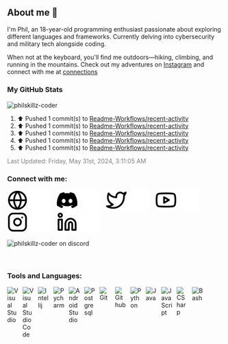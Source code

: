 ## About me 👋
I'm Phil, an 18-year-old programming enthusiast passionate about exploring different languages and frameworks. Currently delving into cybersecurity and military tech alongside coding.

When not at the keyboard, you'll find me outdoors—hiking, climbing, and running in the mountains. Check out my adventures on [Instagram](https://instagram.com/philskillz.coder) and connect with me at [connections](#connect-with-me) 

### My GitHub Stats
<img align="center" src="https://github-readme-stats.vercel.app/api?username=philskillz-coder&theme=material-palenight&show_icons=true" alt="philskillz-coder"/>

<!--RECENT_ACTIVITY:start-->
1. ⬆️ Pushed 1 commit(s) to [Readme-Workflows/recent-activity](https://github.com/Readme-Workflows/recent-activity)<br>
2. ⬆️ Pushed 1 commit(s) to [Readme-Workflows/recent-activity](https://github.com/Readme-Workflows/recent-activity)<br>
3. ⬆️ Pushed 1 commit(s) to [Readme-Workflows/recent-activity](https://github.com/Readme-Workflows/recent-activity)<br>
4. ⬆️ Pushed 1 commit(s) to [Readme-Workflows/recent-activity](https://github.com/Readme-Workflows/recent-activity)<br>
5. ⬆️ Pushed 1 commit(s) to [Readme-Workflows/recent-activity](https://github.com/Readme-Workflows/recent-activity)<br>
<!--RECENT_ACTIVITY:end-->

<p style="color: grey">
<!--RECENT_ACTIVITY:last_update-->
Last Updated: Friday, May 31st, 2024, 3:11:05 AM
<!--RECENT_ACTIVITY:last_update_end-->
</p>



### Connect with me:

[![website](./img/globe-light.svg)](https://theskz.dev#gh-light-mode-only)
[![website](./img/globe-dark.svg)](https://theskz.dev#gh-dark-mode-only)
&nbsp;&nbsp;
[![website](./img/discord-light.svg)](https://theskz.dev/dc#gh-light-mode-only)
[![website](./img/discord-dark.svg)](https://theskz.dev/dc#gh-dark-mode-only)
&nbsp;&nbsp;
[![website](./img/twitter-light.svg)](https://twitter.com/philskz#gh-light-mode-only)
[![website](./img/twitter-dark.svg)](https://twitter.com/philskz#gh-dark-mode-only)
&nbsp;&nbsp;
[![website](./img/youtube-light.svg)](https://youtube.com/@philskz#gh-light-mode-only)
[![website](./img/youtube-dark.svg)](https://youtube.com/@philskz#gh-dark-mode-only)
&nbsp;&nbsp;
[![website](./img/instagram-light.svg)](https://instagram.com/philskillz.coder#gh-light-mode-only)
[![website](./img/instagram-dark.svg)](https://instagram.com/philskillz.coder#gh-dark-mode-only)
&nbsp;&nbsp;
[![website](./img/linkedin-light.svg)](https://linkedin.com/in/philippwill#gh-light-mode-only)
[![website](./img/linkedin-dark.svg)](https://linkedin.com/in/philippwill#gh-dark-mode-only)
&nbsp;&nbsp;

<img src="https://discord.c99.nl/widget/theme-3/650254133730869258.png" alt="philskillz-coder on discord"/>
<br />
<br />
<br />

### Tools and Languages:

<img align="left" title="Visual Studio" alt="Visual Studio" width="26px" src="https://cdn.jsdelivr.net/gh/devicons/devicon/icons/visualstudio/visualstudio-plain.svg" style="padding-right:10px;" />
<img align="left" title="Visual Studio Code" alt="Visual Studio Code" width="26px" src="https://cdn.jsdelivr.net/gh/devicons/devicon/icons/vscode/vscode-plain.svg" style="padding-right:10px;" />
<img align="left" title="Intellij" alt="Intellij" width="26px" src="https://cdn.jsdelivr.net/gh/devicons/devicon/icons/intellij/intellij-original.svg" style="padding-right:10px;" />
<img align="left" title="Pycharm" alt="Pycharm" width="26px" src="https://cdn.jsdelivr.net/gh/devicons/devicon/icons/pycharm/pycharm-original.svg" style="padding-right:10px;" />
<img align="left" title="Android Studio" alt="Android Studio" width="26px" src="https://cdn.jsdelivr.net/gh/devicons/devicon/icons/androidstudio/androidstudio-original.svg" style="padding-right:10px;"/>

<img align="left" title="Postgresql" alt="Postgresql" width="26px" src="https://cdn.jsdelivr.net/gh/devicons/devicon/icons/postgresql/postgresql-original.svg" style="padding-right:10px;"/>
<img align="left" title="Git" alt="Git" width="26px" src="https://cdn.jsdelivr.net/gh/devicons/devicon/icons/git/git-original.svg" style="padding-right:10px;"/>
<img align="left" title="Github" alt="Github" width="26px" src="https://cdn.jsdelivr.net/gh/devicons/devicon/icons/github/github-original.svg" style="padding-right:10px;"/>

<img align="left" title="Python" alt="Python" width="26px" src="https://cdn.jsdelivr.net/gh/devicons/devicon/icons/python/python-original.svg" style="padding-right:10px;"/>
<img align="left" title="Java" alt="Java" width="26px" src="https://cdn.jsdelivr.net/gh/devicons/devicon/icons/java/java-original.svg" style="padding-right:10px;"/>
<img align="left" title="JavaScript" alt="JavaScript" width="26px" src="https://cdn.jsdelivr.net/gh/devicons/devicon/icons/javascript/javascript-original.svg" style="padding-right:10px;"/>
<img align="left" title="CSharp" alt="CSharp" width="26px" src="https://cdn.jsdelivr.net/gh/devicons/devicon/icons/csharp/csharp-original.svg" style="padding-right:10px;"/>
<img align="left" title="Bash" alt="Bash" width="26px" src="https://cdn.jsdelivr.net/gh/devicons/devicon/icons/bash/bash-original.svg" style="padding-right:10px;"/>
